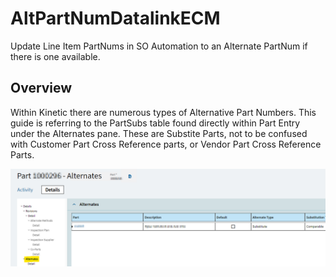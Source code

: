 # AltPartNumDatalinkECM
Update Line Item PartNums in SO Automation to an Alternate PartNum if there is one available.

## Overview
Within Kinetic there are numerous types of Alternative Part Numbers.  This guide is referring to the PartSubs table found directly within Part Entry under the Alternates pane. These are Substite Parts, not to be confused with Customer Part Cross Reference parts, or Vendor Part Cross Reference Parts. 

![](images/00-KineticAlternateSubstituteParts.png)



